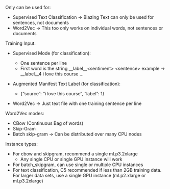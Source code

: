 Only can be used for:
- Supervised Text Classification → Blazing Text can only be used for sentences, not documents 
- Word2Vec → This too only works on individual words, not sentences or documents

Training Input:
- Supervised Mode (for classification): 
	- One sentence per line
	- First word is the string
	  \_\_label\_\_<sentiment\> \<sentence> 
	  example → \_\_label\_\_4 i love this course …
- Augmented Manifest Text Label (for classification):
	- {“source”:  “i love this course“, “label”: 1}

- Word2Vec → Just text file with one training sentence per line

Word2Vec modes:
- CBow (Continuous Bag of words) 
- Skip-Gram 
- Batch skip-gram → Can be distributed over many CPU nodes

Instance types:
- For cbow and skipgram, recommend a single ml.p3.2xlarge
	- Any single CPU or single GPU instance will work
- For batch_skipgram, can use single or multiple CPU instances
- For text classification, C5 recommended if less than 2GB training data. For larger data sets, use a single GPU instance (ml.p2.xlarge or ml.p3.2xlarge)